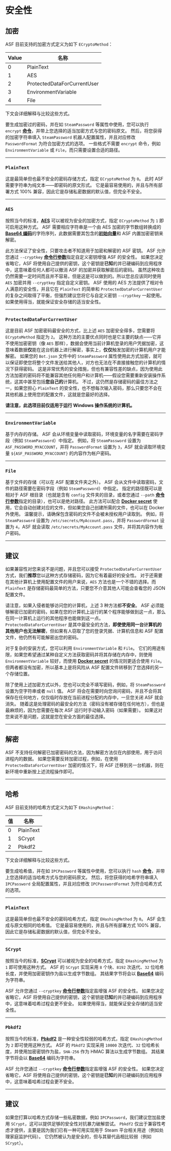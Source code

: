 # 安全性

## 加密

ASF 目前支持的加密方式定义为如下 `ECryptoMethod`：

| Value | 名称                          |
| ----- | --------------------------- |
| 0     | PlainText                   |
| 1     | AES                         |
| 2     | ProtectedDataForCurrentUser |
| 3     | EnvironmentVariable         |
| 4     | File                        |

下文会详细解释与比较这些方式。

要生成加密过的密码，并在如 `SteamPassword` 等属性中使用，您可以执行 `encrypt` **[命令](https://github.com/JustArchiNET/ArchiSteamFarm/wiki/Commands-zh-CN)**，并带上您选择的适当加密方式与您的密码原文。 然后，将您获得的加密字符串填入 `SteamPassword` 机器人配置属性，并且对应修改 `PasswordFormat` 为符合加密方式的选项。 一些格式不需要 `encrypt` 命令，例如 `EnvironmentVariable` 或 `File`，而只需要设置合适的路径。

---

### `PlainText`

这是最简单但也最不安全的密码存储方式，指定 `ECryptoMethod` 为 `0`。 此时 ASF 需要字符串为纯文本——即密码的原文形式。 它是最容易使用的，并且与所有部署方式 100% 兼容，因此它是存储私密数据的默认值，但完全不安全。

---

### `AES`

按照当今的标准，**[AES](https://en.wikipedia.org/wiki/Advanced_Encryption_Standard)** 可以被视为安全的加密方式，指定 `ECryptoMethod` 为 `1` 即可启用这种方式。 ASF 需要相应字符串是一个由 AES 加密的字节数组转换成的 **[Base64 编码](https://en.wikipedia.org/wiki/Base64)**&#8203;的字符序列，此数据需要其包含的&#8203;**[初始向量](https://en.wikipedia.org/wiki/Initialization_vector)**&#8203;和 ASF 内置加密密钥来解密。

此方法保证了安全性，只要攻击者不知道用于加密和解密的 ASF 密钥。 ASF 允许您通过 `--cryptkey` **[命令行参数](https://github.com/JustArchiNET/ArchiSteamFarm/wiki/Command-Line-Arguments-zh-CN)**&#8203;指定自定义密钥增强 ASF 的安全性。 如果您决定省略它，ASF 将使用自己提供的密钥，这个密钥是**已知**的并已硬编码到应用程序中，这意味着任何人都可以撤消 ASF 的加密并获取解密后的密码。 虽然这种攻击仍然需要一定时间而且并不容易，但是这是可以做到的。所以您总应该同时使用 `AES` 加密并用 `--cryptkey` 指定自定义密钥。 ASF 使用的 AES 方法提供了相对令人满意的安全性，并且它在 `PlainText` 的简单和 `ProtectedDataForCurrentUser` 的复杂之间取得了平衡，但强烈建议您将它与自定义密钥 `--cryptkey` 一起使用。 如果使用得当，就能保证安全存储的适当安全性。

---

### `ProtectedDataForCurrentUser`

这是目前 ASF 加密密码最安全的方式，比上述 `AES` 加密安全得多，您需要将 ` ECryptoMethod` 指定为 `2`。 这种方法的主要优点同时也是它主要的缺点——它并不使用加密密钥（像 `AES` 那样），数据会使用当前计算机登录的用户凭据加密，这意味着数据**仅**能在这台机器上进行解密，事实上，**仅仅**触发加密的计算机用户才能解密。 如果您的 `Bot.json` 文件中的 `SteamPassword` 属性使用此方式加密，就可以保证即使您将整个文件发送给其他人，对方也无法在不直接接触您的计算机的情况下获得密码。 这是非常优秀的安全措施，但也有兼容性差的缺点，因为使用此方法加密的密码将不能兼容其他任何用户和计算机——假设您需要重新安装操作系统，这其中甚至包括**您自己的**计算机。 不过，这仍然是存储密码的最佳方法之一，如果您担心 `PlainText` 的安全性，也不想每次输入密码，那么只要您不会在其他机器上使用您的配置文件，这就是您最好的选择。

**请注意，此选项目前仅适用于运行 Windows 操作系统的计算机。**

---

### `EnvironmentVariable`

基于内存的存储。 ASF 会从环境变量中读取密码，环境变量的名字需要在密码字段（例如 `SteamPassword`）中指定。 例如，将 `SteamPassword` 设置为 `ASF_PASSWORD_MYACCOUNT`，并将 `PasswordFormat` 设置为 `3`，ASF 就会读取环境变量 `${ASF_PASSWORD_MYACCOUNT}` 的内容作为帐户密码。

---

### `File`

基于文件的存储（可以在 ASF 配置文件夹之外）。 ASF 会从文件中读取密码，文件的路径需要在密码字段（例如 `SteamPassword`）中指定。 指定的路径既可以是相对于 ASF 根目录（也就是含有 `config` 文件夹的目录，或者您通过 `--path` **[命令行参数](https://github.com/JustArchiNET/ArchiSteamFarm/wiki/Command-line-arguments-zh-CN#参数)**&#8203;指定的目录），也可以是绝对路径。 此方法可以配合 **[Docker secret](https://docs.docker.com/engine/swarm/secrets)** 使用，它会自动创建对应的文件，但如果您自己创建所需的文件，也可以在 Docker 外使用。 温馨提示，请确保包含密码的文件不会被未授权用户读取到。 例如，将 `SteamPassword` 设置为 `/etc/secrets/MyAccount.pass`，并将 `PasswordFormat` 设置为 `4`，ASF 就会读取 `/etc/secrets/MyAccount.pass` 文件，并将其内容作为帐户密码。

---

## 建议

如果兼容性对您来说不是问题，并且您可以接受 `ProtectedDataForCurrentUser` 方式，我们**推荐**您以这种方式存储密码，因为它有着最好的安全性。 对于还需要在其他计算机上使用配置文件的用户来说，`AES` 方法也是一个不错的选择。而 `PlainText` 是存储密码最简单的方法，只要您不介意其他人可能会查看您的 JSON 配置文件。

请注意，如果入侵者能够访问您的计算机，上述 3 种方法都**不安全**。 ASF 必须能够解密已加密的密码，如果在您的计算机上运行的某个程序能够做到这一点，那么在同一计算机上运行的其他程序也能做到这一点。 `ProtectedDataForCurrentUser` 是其中最安全的方法，**即使使用同一台计算机的其他用户也无法解密**，但如果有人窃取了您的登录凭据、计算机信息和 ASF 配置文件，他仍然有可能解密出您的密码。

对于复杂的安装方式，您可以利用 `EnvironmentVariable` 和 `File`。 它们的用途有限，如果您希望通过某种自定义方法获取密码并将其存储在内存中，则使用 `EnvironmentVariable` 较好，而使用 **[Docker secret](https://docs.docker.com/engine/swarm/secrets)** 的情况则更适合使用 `File`。 但两者都没有加密，所以基本上是将风险从 ASF 配置文件转移到了您选择的另一个存储位置。

除了使用上述加密方式以外，您也可以完全不填写密码，例如，将 `SteamPassword` 设置为空字符串或者 `null` 值。 ASF 将会在需要时向您询问密码，并且不会将其保存在任何地方，仅仅临时存放在当前进程分配的内存中，一旦您关闭 ASF 就会消失。 随着这是处理密码的最安全的方法（密码没有被存储在任何地方），但也是最麻烦的，因为您需要在每次 ASF 运行时手动输入密码（如果需要）。 如果这对您来说不是问题，这就是您在安全方面的最佳选择。

---

## 解密

ASF 不支持任何解密已加密密码的方法，因为解密方法仅在内部使用，用于访问进程内的数据。 如果您需要反转加密过程，例如，在使用 `ProtectedDataForCurrentUser` 加密的情况下，将 ASF 迁移到另一台机器，则在新环境中重新按上述流程操作即可。

---

## 哈希

ASF 目前支持的哈希方式定义为如下 `EHashingMethod`：

| 值 | 名称        |
| - | --------- |
| 0 | PlainText |
| 1 | SCrypt    |
| 2 | Pbkdf2    |

下文会详细解释与比较这些方式。

要生成哈希值，并在如 `IPCPassword` 等属性中使用，您可以执行 `hash` **[命令](https://github.com/JustArchiNET/ArchiSteamFarm/wiki/Commands-zh-CN)**，并带上您选择的适当哈希方式与您的密码原文。 然后，将您获得的哈希字符串填入 `IPCPassword` 全局配置属性，并且对应修改 `IPCPasswordFormat` 为符合哈希方式的选项。

---

### `PlainText`

这是最简单但也最不安全的密码哈希方式，指定 `EHashingMethod` 为 `0`。 ASF 会生成与原文相同的哈希值。 它是最容易使用的，并且与所有部署方式 100% 兼容，因此它是存储私密数据的默认值，但完全不安全。

---

### `SCrypt`

按照当今的标准，**[SCrypt](https://en.wikipedia.org/wiki/Scrypt)** 可以被视为安全的哈希方式，指定 `EHashingMethod` 为 `1` 即可使用这种方式。 ASF 的 `SCrypt` 实现采用 `8` 个块、`8192` 次迭代、`32` 位哈希长度，并使用加密密钥作为盐以生成字节数组。 其结果字节将会以 **[Base64](https://en.wikipedia.org/wiki/Base64)** 编码为字符串。

ASF 允许您通过 `--cryptkey` **[命令行参数](https://github.com/JustArchiNET/ArchiSteamFarm/wiki/Command-Line-Arguments-zh-CN)**&#8203;指定盐增强 ASF 的安全性。 如果您决定省略它，ASF 将使用自己提供的密钥，这个密钥是**已知**的并已硬编码到应用程序中，这意味着哈希过程会更不安全。 如果使用得当，就能保证安全存储的适当安全性。

---

### `Pbkdf2`

按照当今的标准，**[Pbkdf2](https://en.wikipedia.org/wiki/PBKDF2)** 是一种安全性较弱的哈希方式，指定 `EHashingMethod` 为 `2` 即可使用这种方式。 ASF 的 `Pbkdf2` 实现采用 `10000` 次迭代、`32` 位哈希长度，并使用加密密钥作为盐，`SHA-256` 作为 HMAC 算法以生成字节数组。 其结果字节将会以 **[Base64](https://en.wikipedia.org/wiki/Base64)** 编码为字符串。

ASF 允许您通过 `--cryptkey` **[命令行参数](https://github.com/JustArchiNET/ArchiSteamFarm/wiki/Command-Line-Arguments-zh-CN)**&#8203;指定盐增强 ASF 的安全性。 如果您决定省略它，ASF 将使用自己提供的密钥，这个密钥是**已知**的并已硬编码到应用程序中，这意味着哈希过程会更不安全。

---

## 建议

如果您打算以哈希方式存储一些私密数据，例如 `IPCPassword`，我们建议您加盐使用 `SCrypt`，这可以提供足够的安全性对抗暴力破解尝试。 `Pbkdf2` 仅出于兼容性考虑才提供，主要是因为我们已有一种可用实现用于 Steam 平台相关用途（例如处理家庭监护代码）。 它仍然被认为是安全的，但与其替代品相比较弱（例如 `SCrypt`）。
